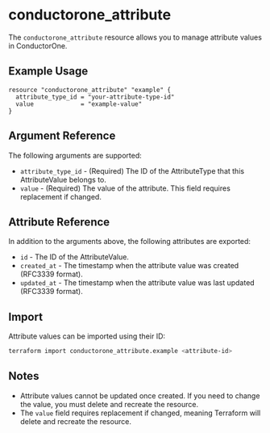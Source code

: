 # conductorone_attribute

The `conductorone_attribute` resource allows you to manage attribute values in ConductorOne.

## Example Usage

```hcl
resource "conductorone_attribute" "example" {
  attribute_type_id = "your-attribute-type-id"
  value             = "example-value"
}
```

## Argument Reference

The following arguments are supported:

* `attribute_type_id` - (Required) The ID of the AttributeType that this AttributeValue belongs to.
* `value` - (Required) The value of the attribute. This field requires replacement if changed.

## Attribute Reference

In addition to the arguments above, the following attributes are exported:

* `id` - The ID of the AttributeValue.
* `created_at` - The timestamp when the attribute value was created (RFC3339 format).
* `updated_at` - The timestamp when the attribute value was last updated (RFC3339 format).

## Import

Attribute values can be imported using their ID:

```bash
terraform import conductorone_attribute.example <attribute-id>
```

## Notes

* Attribute values cannot be updated once created. If you need to change the value, you must delete and recreate the resource.
* The `value` field requires replacement if changed, meaning Terraform will delete and recreate the resource. 